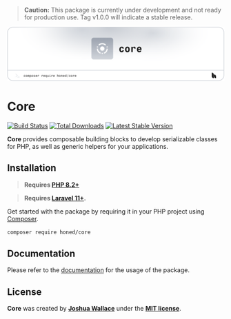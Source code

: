 > **Caution:** This package is currently under development and not ready for production use. Tag v1.0.0 will indicate a stable release.

<a href="https://honed.dev/core">
  <picture>
    <source media="(prefers-color-scheme: dark)" srcset="art/header-dark.png">
    <img alt="" src="art/header-light.png">
  </picture>
</a>

# Core

<p>
    <a href="https://github.com/honedlabs/core/actions"><img src="https://github.com/honedlabs/core/actions/workflows/tests.yml/badge.svg" alt="Build Status"></a>
    <!-- <a href="https://github.com/honedlabs/core/actions"><img src="https://github.com/honedlabs/core/actions/workflows/tests.yml/badge.svg" alt="Test coverage"></a> -->
    <a href="https://packagist.org/packages/honed/core"><img src="https://img.shields.io/packagist/dt/honed/core" alt="Total Downloads"></a>
    <a href="https://packagist.org/packages/honed/core"><img src="https://img.shields.io/packagist/v/honed/core" alt="Latest Stable Version"></a>
</p>

**Core** provides composable building blocks to develop serializable classes for PHP, as well as generic helpers for your applications.

## Installation

> **Requires [PHP 8.2+](https://php.net/releases/)**

> **Requires [Laravel 11+](https://laravel.com/docs/releases).**

Get started with the package by requiring it in your PHP project using [Composer](https://getcomposer.org/).

```bash
composer require honed/core
```

## Documentation

Please refer to the [documentation](https://honed.dev/core) for the usage of the package.

## License

**Core** was created by **[Joshua Wallace](https://joshua-wallace.com)** under the **[MIT license](https://opensource.org/licenses/MIT)**.